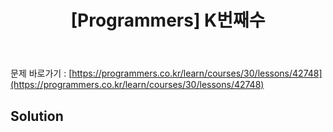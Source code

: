 ﻿---
toc: true
title:  "[Programmers] K번째수"
last_modified_at:   2020-07-15
excerpt: "정렬 연습문제"
categories: PS2020
image: "/images/p4.png"
sitemap :
  changefreq : weekly
  priority : 1.0
---
문제 바로가기 : [https://programmers.co.kr/learn/courses/30/lessons/42748](https://programmers.co.kr/learn/courses/30/lessons/42748)<br>

## Solution
<script src="https://gist.github.com/yooniversal/0a96b97182f06659baf7ddc100b968d6.js"></script>

<br>

<script src="https://utteranc.es/client.js"
        repo="yooniversal/blog-comments"
        issue-term="pathname"
        theme="github-light"
        crossorigin="anonymous"
        async>
</script>
